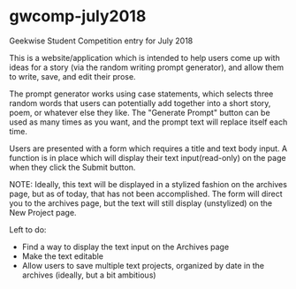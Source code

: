 # gwcomp-july2018

Geekwise Student Competition entry for July 2018

This is a website/application which is intended to help users come up with ideas for a story (via the random writing prompt generator), and allow them to write, save, and edit their prose.

The prompt generator works using case statements, which selects three random words that users can potentially add together into a short story, poem, or whatever else they like. The "Generate Prompt" button can be used as many times as you want, and the prompt text will replace itself each time.

Users are presented with a form which requires a title and text body input. A function is in place which will display their text input(read-only) on the page when they click the Submit button.

NOTE: Ideally, this text will be displayed in a stylized fashion on the archives page, but as of today, that has not been accomplished. The form will direct you to the archives page, but the text will still display (unstylized) on the New Project page.

Left to do:
- Find a way to display the text input on the Archives page
- Make the text editable
- Allow users to save multiple text projects, organized by date in the archives (ideally, but a bit ambitious)

